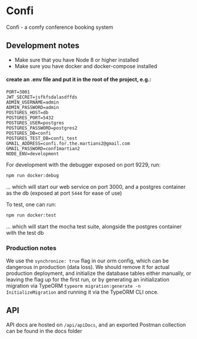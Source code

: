 # Confi
Confi - a comfy conference booking system

## Development notes
* Make sure that you have Node 8 or higher installed
* Make sure you have docker and docker-compose installed

#### create an .env file and put it in the root of the project, e.g.:
```
PORT=3001
JWT_SECRET=jsfkfsdalasdffds
ADMIN_USERNAME=admin
ADMIN_PASSWORD=admin
POSTGRES_HOST=db
POSTGRES_PORT=5432
POSTGRES_USER=postgres
POSTGRES_PASSWORD=postgres2
POSTGRES_DB=confi
POSTGRES_TEST_DB=confi_test
GMAIL_ADDRESS=confi.for.the.martians2@gmail.com
GMAIL_PASSWORD=conf1martian2
NODE_ENV=development
```

For development with the debugger exposed on port 9229, run:
```sh
npm run docker:debug
```
... which will start our web service on port 3000, and a postgres container as the db (exposed at port `5444` for ease of use)

To test, one can run:
```sh
npm run docker:test
```
... which will start the mocha test suite, alongside the postgres container with the test db

### Production notes
We use the `synchronize: true` flag in our orm config, which can be dangerous in production (data loss). We should remove it for actual production deployment, and initialize the database tables either manually, or leaving the flag up for the first run, or by generating an initialization migration via TypeORM `typeorm migration:generate -n InitializeMigration` and running it via the TypeORM CLI once.

## API
API docs are hosted on `/api/apiDocs`, and an exported Postman collection can be found in the docs folder